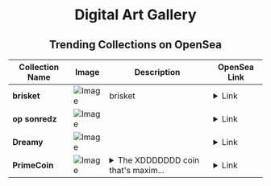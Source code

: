 <div align="center">

# Digital Art Gallery

## Trending Collections on OpenSea

| Collection Name                       | Image                                                                                     | Description                       | OpenSea Link                                                                                          |
|---------------------------------------|-------------------------------------------------------------------------------------------|-----------------------------------|--------------------------------------------------------------------------------------------------------|
| **brisket** | ![Image](https://i.seadn.io/s/raw/files/ac2599ce3edf7b44e03fe7bb1ba81388.jpg?w=500&auto=format?w=200&auto=format) | brisket | <details><summary>Link</summary>[brisket](https://opensea.io/collection/brisket-1)</details> |
| **op sonredz** | ![Image](https://i.seadn.io/s/raw/files/8c2a94ddaf07f5429bb3dd23efa5d291.jpg?w=500&auto=format?w=200&auto=format) |  | <details><summary>Link</summary>[op sonredz](https://opensea.io/collection/op-sonredz)</details> |
| **Dreamy** | ![Image](https://i.seadn.io/s/raw/files/00f8158ae8ddce28780f13372c874566.jpg?w=500&auto=format?w=200&auto=format) |  | <details><summary>Link</summary>[Dreamy](https://opensea.io/collection/dreamy-94)</details> |
| **PrimeCoin** | ![Image](https://i.seadn.io/s/raw/files/9c2f368f8827e2ee2b7849f161011f55.jpg?w=500&auto=format?w=200&auto=format) | <details><summary>The XDDDDDDD coin that's maxim...</summary>The XDDDDDDD coin that's maximizing web3</details> | <details><summary>Link</summary>[PrimeCoin](https://opensea.io/collection/primecoin)</details> |

</div>
